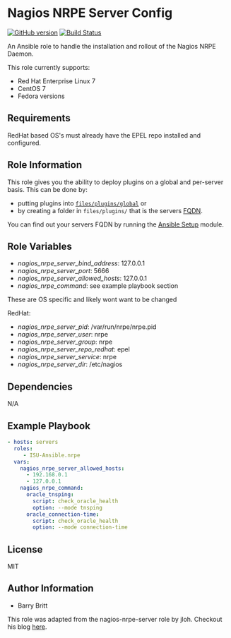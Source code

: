 Nagios NRPE Server Config
=========

[![GitHub version](https://badge.fury.io/gh/jloh%2Fnagios-nrpe-server.svg)](http://badge.fury.io/gh/jloh%2Fnagios-nrpe-server) [![Build Status](https://travis-ci.org/jloh/nagios-nrpe-server.svg?branch=master)](https://travis-ci.org/jloh/nagios-nrpe-server)

An Ansible role to handle the installation and rollout of the Nagios NRPE Daemon.

This role currently supports:
  - Red Hat Enterprise Linux 7
  - CentOS 7
  - Fedora versions

Requirements
------------

RedHat based OS's must already have the EPEL repo installed and configured.

Role Information
--------------

This role gives you the ability to deploy plugins on a global and per-server basis. This can be done by:
* putting plugins into [`files/plugins/global`](files/plugins/global) or
* by creating a folder in `files/plugins/` that is the servers [FQDN](http://en.wikipedia.org/wiki/Fully_qualified_domain_name).

You can find out your servers FQDN by running the [Ansible Setup](http://docs.ansible.com/setup_module.html) module.

Role Variables
--------------

  * *nagios_nrpe_server_bind_address*: 127.0.0.1
  * *nagios_nrpe_server_port*: 5666
  * *nagios_nrpe_server_allowed_hosts*: 127.0.0.1
  * *nagios_nrpe_command*: see example playbook section

These are OS specific and likely wont want to be changed

RedHat:

  * *nagios_nrpe_server_pid*: /var/run/nrpe/nrpe.pid
  * *nagios_nrpe_server_user*: nrpe
  * *nagios_nrpe_server_group*: nrpe
  * *nagios_nrpe_server_repo_redhat*: epel
  * *nagios_nrpe_server_service*: nrpe
  * *nagios_nrpe_server_dir*: /etc/nagios

Dependencies
------------

N/A

Example Playbook
----------------

```yaml
- hosts: servers
  roles:
     - ISU-Ansible.nrpe
  vars:
    nagios_nrpe_server_allowed_hosts:
      - 192.168.0.1
      - 127.0.0.1
    nagios_nrpe_command:
      oracle_tnsping:
        script: check_oracle_health
        option: --mode tnsping
      oracle_connection-time:
        script: check_oracle_health
        option: --mode connection-time
```

License
-------
MIT

Author Information
------------------
* Barry Britt

This role was adapted from the nagios-nrpe-server role by jloh. Checkout his blog [here](http://blog.jloh.co).
